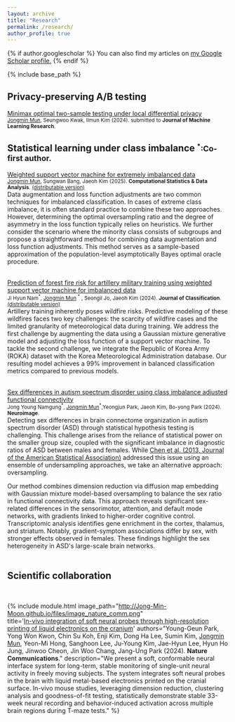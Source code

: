 ```yaml
---
layout: archive
title: "Research"
permalink: /research/
author_profile: true
---
```


{% if author.googlescholar %}
  You can also find my articles on <u><a href="{{author.googlescholar}}">my Google Scholar profile</a>.</u>
{% endif %}

{% include base_path %}



## Privacy-preserving A/B testing
<a href="https://arxiv.org/abs/2411.09064">Minimax optimal two-sample testing under local differential privacy</a>
<br />
<small><u>Jongmin Mun</u>, Seungwoo Kwak, Ilmun Kim (2024). submitted to **Journal of Machine Learning Research**.</small>

## Statistical learning under class imbalance <small>$^*$:Co-first author.</small>

<a href="https://doi.org/10.1016/j.csda.2024.108078">Weighted support vector machine for extremely imbalanced data</a>
<br />
<small><u>Jongmin Mun</u>, Sungwan Bang, Jaeoh Kim (2025). **Computational Statistics & Data Analysis**. [(distributable version)](http://Jong-Min-Moon.github.io/files/preprint_gswsvm.pdf)
</small>
<br />
Data augmentation and loss function adjustments are two common techniques for imbalanced classification. In cases of extreme class imbalance, it is often standard practice to combine these two approaches. However, determining the optimal oversampling ratio and the degree of asymmetry in the loss function typically relies on heuristics. We further consider the scenario where the minority class consists of subgroups and propose a straightforward method for combining data augmentation and loss function adjustments. This method serves as a sample-based approximation of the population-level asymptotically Bayes optimal oracle procedure.
<br />
<br />

<a href="https://doi.org/10.1007/s00357-024-09467-1">Prediction of forest fire risk for artillery military training using weighted support vector machine for imbalanced data</a>
<br />
<small>Ji Hyun Nam<sup>\*</sup>, 
<u>Jongmin Mun</u>
<sup>\*</sup> , Seongil Jo, Jaeoh Kim (2024). **Journal of Classification**.  [(distributable version)](http://Jong-Min-Moon.github.io/files/manuscript_joc.pdf)</small>
<br />
Artillery training inherently poses wildfire risks. Predictive modeling of these wildfires faces two key challenges: the scarcity of wildfire cases and the limited granularity of meteorological data during training. We address the first challenge by augmenting the data using a Gaussian mixture generative model and adjusting the loss function of a support vector machine. To tackle the second challenge, we integrate the Republic of Korea Army (ROKA) dataset with the Korea Meteorological Administration database. Our resulting model achieves a 99% improvement in balanced classification metrics compared to previous models.
<br />
<br />

<a href="https://doi.org/10.1016/j.neuroimage.2024.120956">Sex differences in autism spectrum disorder using class imbalance adjusted functional connectivity</a>
<br />
<small>
 Jong Young Namgung<sup>\*</sup>, 
<u>Jongmin Mun</u><sup>\*</sup>,Yeongjun Park,  Jaeoh Kim, Bo-yong Park (2024). **Neuroimage**.</small>
<br />
Detecting sex differences in brain connectome organization in autism spectrum disorder (ASD) through statistical hypothesis testing is challenging. This challenge arises from the reliance of statistical power on the smaller group size, coupled with the significant imbalance in diagnostic ratios of ASD between males and females. While <a href="https://doi.org/10.1080/01621459.2013.800763">Chen et al. (2013, Journal of the American Statistical Association)</a> addressed this issue using an ensemble of undersampling approaches, we take an alternative approach: oversampling. 

Our method combines dimension reduction via diffusion map embedding with Gaussian mixture model-based oversampling to balance the sex ratio in functional connectivity data. This approach reveals significant sex-related differences in the sensorimotor, attention, and default mode networks, with gradients linked to higher-order cognitive control. Transcriptomic analysis identifies gene enrichment in the cortex, thalamus, and striatum. Notably, gradient-symptom associations differ by sex, with stronger effects observed in females. These findings highlight the sex heterogeneity in ASD's large-scale brain networks.
<br />
<br />
## Scientific collaboration



<br />



{% include module.html 
image_path="http://Jong-Min-Moon.github.io/files/image_nature_comm.png"  
title='<a href="https://doi.org/10.1038/s41467-024-45768-0">In-vivo integration of soft neural probes through high-resolution printing of liquid electronics on the cranium</a>'
authors="Young-Geun Park, Yong Won Kwon, Chin Su Koh, Enji Kim, Dong Ha Lee, Sumin Kim, <u>Jongmin Mun</u>, Yeon-Mi Hong, Sanghoon Lee, Ju-Young Kim, Jae-Hyun Lee, Hyun Ho Jung, Jinwoo Cheon, Jin Woo Chang, Jang-Ung Park (2024). **Nature Communications**."
description="We present a soft, conformable neural interface system for long-term, stable monitoring of single-unit neural activity in freely moving subjects. The system integrates soft neural probes in the brain with liquid metal-based electronics printed on the cranial surface. In-vivo mouse studies, leveraging dimension reduction, clustering analysis and goodness-of-fit testing, statistically demonstrate stable 33-week neural recording and behavior-induced activation across multiple brain regions during T-maze tests." %}